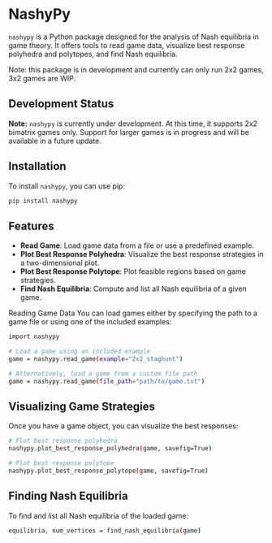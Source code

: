 # NashyPy

`nashypy` is a Python package designed for the analysis of Nash equilibria in game theory. It offers tools to read game data, visualize best response polyhedra and polytopes, and find Nash equilibria.

Note: this package is in development and currently can only run 2x2 games, 3x2 games are WIP.

## Development Status

**Note:** `nashypy` is currently under development. At this time, it supports 2x2 bimatrix games only. Support for larger games is in progress and will be available in a future update.

## Installation

To install `nashypy`, you can use pip:

```bash
pip install nashypy
```


## Features

- **Read Game**: Load game data from a file or use a predefined example.
- **Plot Best Response Polyhedra**: Visualize the best response strategies in a two-dimensional plot.
- **Plot Best Response Polytope**: Plot feasible regions based on game strategies.
- **Find Nash Equilibria**: Compute and list all Nash equilibria of a given game.

Reading Game Data
You can load games either by specifying the path to a game file or using one of the included examples:

```bash
import nashypy

# Load a game using an included example
game = nashypy.read_game(example="2x2_staghunt")

# Alternatively, load a game from a custom file path
game = nashypy.read_game(file_path="path/to/game.txt")
```

## Visualizing Game Strategies
Once you have a game object, you can visualize the best responses:

```bash
# Plot best response polyhedra
nashypy.plot_best_response_polyhedra(game, savefig=True)

# Plot best response polytope
nashypy.plot_best_response_polytope(game, savefig=True)
```

## Finding Nash Equilibria
To find and list all Nash equilibria of the loaded game:

```bash
equilibria, num_vertices = find_nash_equilibria(game)
```

